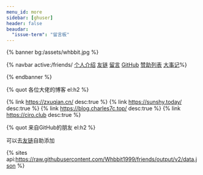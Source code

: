 ```yaml
---
menu_id: more
sidebar: [ghuser]
header: false
beaudar:
  "issue-term": "留言板"
---
```


{% banner bg:/assets/whbbit.jpg %}

{% navbar active:/friends/ [个人介绍](/about/) [友链](/friends/) [留言](#comments) [GitHub](https://github.com/xaoxuu/) [赞助列表](/support/) [大事记](/about/timeline.html)%}

{% endbanner %}

{% quot 各位大佬的博客 el:h2 %}

{% link https://zxuqian.cn/ desc:true %}
{% link https://sunshy.today/ desc:true %}
{% link https://blog.charles7c.top/ desc:true %}
{% link https://ciro.club desc:true %}

{% quot 来自GitHub的朋友 el:h2 %}

可以去[友链](https://github.com/Whbbit1999/wxw-blog-friends/issues/new/choose)自助添加

<!-- {% friends api:https://raw.githubusercontent.com/Whbbit1999/friends/output/v2/data.json %} -->

{% sites api:https://raw.githubusercontent.com/Whbbit1999/friends/output/v2/data.json %}
